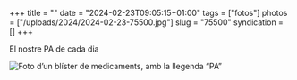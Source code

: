 +++
title = ""
date = "2024-02-23T09:05:15+01:00"
tags = ["fotos"]
photos = ["/uploads/2024/2024-02-23-75500.jpg"]
slug = "75500"
syndication = []
+++

El nostre PA de cada dia

<img alt="Foto d’un blíster de medicaments, amb la llegenda “PA”" src="/uploads/2024/2024-02-23-75500.jpg">
